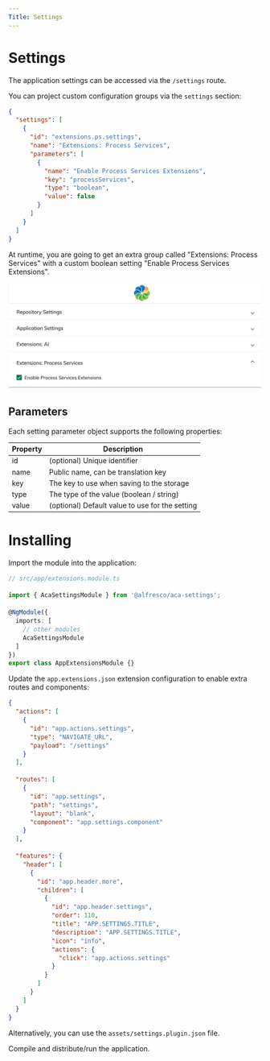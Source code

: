 ```yaml
---
Title: Settings
---
```


# Settings

The application settings can be accessed via the `/settings` route.

You can project custom configuration groups via the `settings` section:

```json
{
  "settings": [
    {
      "id": "extensions.ps.settings",
      "name": "Extensions: Process Services",
      "parameters": [
        {
          "name": "Enable Process Services Extensions",
          "key": "processServices",
          "type": "boolean",
          "value": false
        }
      ]
    }
  ]
}
```

At runtime, you are going to get an extra group called "Extensions: Process Services"
with a custom boolean setting "Enable Process Services Extensions".

![Custom settings group](assets/aca-settings-custom-group.png)

## Parameters

Each setting parameter object supports the following properties:

| Property | Description                                     |
| -------- | ----------------------------------------------- |
| id       | (optional) Unique identifier                    |
| name     | Public name, can be translation key             |
| key      | The key to use when saving to the storage       |
| type     | The type of the value (boolean / string)        |
| value    | (optional) Default value to use for the setting |

# Installing

Import the module into the application:

```ts
// src/app/extensions.module.ts

import { AcaSettingsModule } from '@alfresco/aca-settings';

@NgModule({
  imports: [
    // other modules
    AcaSettingsModule
  ]
})
export class AppExtensionsModule {}
```

Update the `app.extensions.json` extension configuration to enable extra routes and components:

```json
{
  "actions": [
    {
      "id": "app.actions.settings",
      "type": "NAVIGATE_URL",
      "payload": "/settings"
    }
  ],

  "routes": [
    {
      "id": "app.settings",
      "path": "settings",
      "layout": "blank",
      "component": "app.settings.component"
    }
  ],

  "features": {
    "header": [
      {
        "id": "app.header.more",
        "children": [
          {
            "id": "app.header.settings",
            "order": 110,
            "title": "APP.SETTINGS.TITLE",
            "description": "APP.SETTINGS.TITLE",
            "icon": "info",
            "actions": {
              "click": "app.actions.settings"
            }
          }
        ]
      }
    ]
  }
}
```

Alternatively, you can use the `assets/settings.plugin.json` file.

Compile and distribute/run the application.
